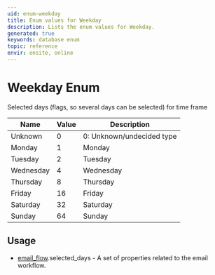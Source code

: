 ```yaml
---
uid: enum-weekday
title: Enum values for Weekday
description: Lists the enum values for Weekday.
generated: true
keywords: database enum
topic: reference
envir: onsite, online
---
```


# Weekday Enum

Selected days (flags, so several days can be selected) for time frame

| Name | Value | Description |
|------|-------|-------------|
|Unknown|0|0: Unknown/undecided type|
|Monday|1|Monday|
|Tuesday|2|Tuesday|
|Wednesday|4|Wednesday|
|Thursday|8|Thursday|
|Friday|16|Friday|
|Saturday|32|Saturday|
|Sunday|64|Sunday|

## Usage

* [email_flow](../email-flow.md).selected_days - A set of properties related to the email workflow.
